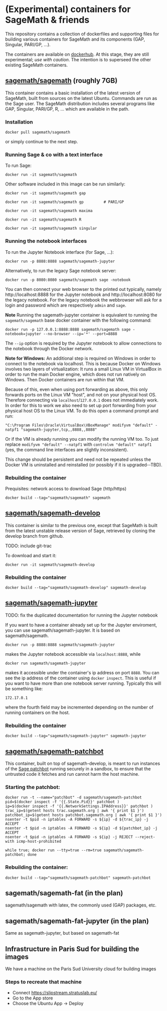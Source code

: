 # (Experimental) containers for SageMath & friends

This repository contains a collection of dockerfiles and supporting
files for building various containers for SageMath and its components
(GAP, Singular, PARI/GP, ...).

The containers are available on [dockerhub](https://hub.docker.com/u/sagemath/).
At this stage, they are still experimental; *use with caution*.
The intention is to superseed the other existing SageMath containers.

## [sagemath/sagemath](sagemath/Dockerfile) (roughly 7GB)

This container contains a basic installation of the latest version of
SageMath, built from sources on the latest Ubuntu. Commands are run as
the Sage user. The SageMath distribution includes several programs
like GAP, Singular, PARI/GP, R, ... which are available in the path.

### Installation

    docker pull sagemath/sagemath

or simply continue to the next step.

### Running Sage & co with a text interface

To run Sage:

    docker run -it sagemath/sagemath

Other software included in this image can be run similarly:

    docker run -it sagemath/sagemath gap

    docker run -it sagemath/sagemath gp         # PARI/GP

    docker run -it sagemath/sagemath maxima

    docker run -it sagemath/sagemath R

    docker run -it sagemath/sagemath singular

### Running the notebook interfaces

To run the Jupyter Notebook interface (for Sage, ...):

    docker run -p 8888:8888 sagemath/sagemath-jupyter

Alternatively, to run the legacy Sage notebook server:

    docker run -p 8080:8080 sagemath/sagemath sage -notebook

You can then connect your web browser to the printed out typically, namely http://localhost:8888 for the Jupyter notebook and http://localhost:8080 for the legacy notebook. For the legacy notebook the webbrowser will ask for a login and password which are respectively `admin` and `sage`.

**Note** Running the sagemath-jupyter container is equivalent to running the `sagemath/sagemath` base docker container with the following command:

    docker run -p 127.0.0.1:8888:8888 sagemath/sagemath sage -notebook=jupyter --no-browser --ip='*' --port=8888

The `--ip` option is required by the Jupyter notebook to allow connections to
the notebook through the Docker network.

**Note for Windows:** An additional step is required on Windows in order to
connect to the notebook via localhost.  This is because Docker on Windows
involves two layers of virtualization: It runs a small Linux VM in VirtualBox
in order to run the main Docker engine, which does not run natively on Windows.
Then Docker containers are run within that VM.

Because of this, even when using port forwarding as above, this only forwards
ports on the Linux VM "host", and not on your physical host OS.  Therefore
connecting via `localhost`/`127.0.0.1` does not immediately work.  In order for
this to work we also need to set up port forwarding from your physical host OS
to the Linux VM.  To do this open a command prompt and run:

    "C:\Program Files\Oracle\VirtualBox\VBoxManage" modifyvm "default" -natpf1 "sagemath-jupyter,tcp,,8888,,8888"
    
Or if the VM is already running you can modify the running VM too.  To just replace `modifyvm "default" --natpf1`
with `controlvm "default" natpf1` (yes, the command line interfaces are slightly inconsistent).

This change should be persistent and need not be repeated unless the Docker VM
is uninstalled and reinstalled (or possibly if it is upgraded--TBD).

### Rebuilding the container

Prequisites: network access to download Sage (http/https)

    docker build --tag="sagemath/sagemath" sagemath

## [sagemath/sagemath-develop](sagemath-develop/Dockerfile)

This container is similar to the previous one, except that SageMath is
built from the latest unstable release version of Sage, retrieved by
cloning the develop branch from github.

TODO: include git-trac

To download and start it:

    docker run -it sagemath/sagemath-develop

### Rebuilding the container

    docker build --tag="sagemath/sagemath-develop" sagemath-develop

## [sagemath/sagemath-jupyter](sagemath-jupyter/Dockerfile)

TODO: fix the duplicated documentation for running the Jupyter notebook

If you want to have a container already set up for the Jupyter enviroment,
you can use sagemath/sagemath-jupyter. It is based on sagemath/sagemath.

    docker run -p 8888:8888 sagemath/sagemath-jupyter

makes the Jupyter notebook accessible via `localhost:8888`, while

    docker run sagemath/sagemath-jupyter

makes it accessible under the container's ip address on port `8888`. You can
see the ip address of the container using `docker inspect`. This is useful if
you want to have more than one notebook server running.  Typically this will
be something like:

    172.17.0.1

where the fourth field may be incremented depending on the number of running
containers on the host.

### Rebuilding the container

    docker build --tag="sagemath/sagemath-jupyter" sagemath-jupyter

## [sagemath/sagemath-patchbot](sagemath-patchbot/Dockerfile)

This container, built on top of sagemath-develop, is meant to run
instances of the [Sage patchbot](http://patchbot.sagemath.org/)
running securely in a sandbox, to ensure that the untrusted code it
fetches and run cannot harm the host machine.

### Starting the patchbot:

    docker run -t --name="patchbot" -d sagemath/sagemath-patchbot
    pid=$(docker inspect -f '{{.State.Pid}}' patchbot )
    ip=$(docker inspect -f '{{.NetworkSettings.IPAddress}}' patchbot )
    trac_ip=$(getent hosts trac.sagemath.org | awk '{ print $1 }')
    patchbot_ip=$(getent hosts patchbot.sagemath.org | awk '{ print $1 }')
    nsenter -t $pid -n iptables -A FORWARD -s ${ip} -d ${trac_ip} -j ACCEPT
    nsenter -t $pid -n iptables -A FORWARD -s ${ip} -d ${patchbot_ip} -j ACCEPT
    nsenter -t $pid -n iptables -A FORWARD -s ${ip} -j REJECT --reject-with icmp-host-prohibited

    while true; docker run --tty=true --rm=true sagemath/sagemath-patchbot; done

### Rebuilding the container:

    docker build --tag="sagemath/sagemath-patchbot" sagemath-patchbot

## sagemath/sagemath-fat (in the plan)

sagemath/sagemath with latex, the commonly used (GAP) packages, etc.

## sagemath/sagemath-fat-jupyter (in the plan)

Same as sagemath-jupyter, but based on sagemath-fat

## Infrastructure in Paris Sud for building the images

We have a machine on the Paris Sud University cloud for building images

### Steps to recreate that machine

- Connect https://slipstream.stratuslab.eu/
- Go to the App store
- Choose the Ubuntu App -> Deploy
